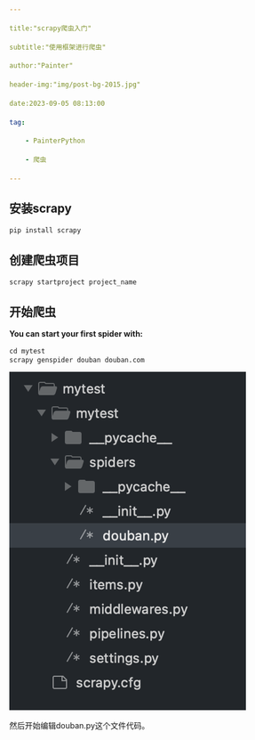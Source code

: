 ```yaml
---

title:"scrapy爬虫入门"

subtitle:"使用框架进行爬虫"

author:"Painter"

header-img:"img/post-bg-2015.jpg"

date:2023-09-05 08:13:00

tag:

    - PainterPython

    - 爬虫

---
```



## 安装scrapy


```shell
pip install scrapy

```


## 创建爬虫项目


```shell
scrapy startproject project_name
```


## 开始爬虫


**You can start your first spider with:**

```shell
cd mytest
scrapy genspider douban douban.com
```

![1693914459557](image/2023-09-05-python-scrapy/1693914459557.png)



然后开始编辑douban.py这个文件代码。
